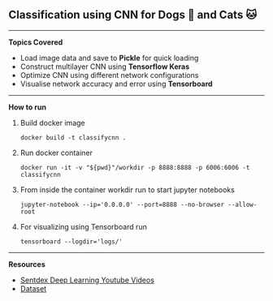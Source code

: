 ## Classification using CNN for Dogs :dog: and Cats :cat:

***

**Topics Covered**
- Load image data and save to **Pickle** for quick loading
- Construct multilayer CNN using **Tensorflow Keras**
- Optimize CNN using different network configurations
- Visualise network accuracy and error using **Tensorboard**

***

**How to run**

1. Build docker image
   
   `docker build -t classifycnn .`
2.  Run docker container

    `docker run -it -v "${pwd}"/workdir -p 8888:8888 -p 6006:6006 -t classifycnn`
3.  From inside the container workdir run to start jupyter notebooks

    `jupyter-notebook --ip='0.0.0.0' --port=8888 --no-browser --allow-root`
4. For visualizing using Tensorboard run

    `tensorboard --logdir='logs/'`

***

**Resources**
- [Sentdex Deep Learning Youtube Videos](https://www.youtube.com/watch?v=wQ8BIBpya2k&list=PLQVvvaa0QuDfhTox0AjmQ6tvTgMBZBEXN)
- [Dataset](https://download.microsoft.com/download/3/E/1/3E1C3F21-ECDB-4869-8368-6DEBA77B919F/kagglecatsanddogs_3367a.zip)
